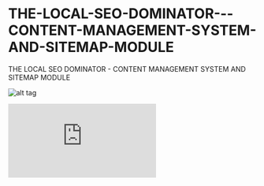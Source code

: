# THE-LOCAL-SEO-DOMINATOR---CONTENT-MANAGEMENT-SYSTEM-AND-SITEMAP-MODULE
THE LOCAL SEO DOMINATOR - CONTENT MANAGEMENT SYSTEM AND SITEMAP MODULE

![alt tag](https://github.com/SEODEMON/THE-LOCAL-SEO-DOMINATOR---CONTENT-MANAGEMENT-SYSTEM-AND-SITEMAP-MODULE/blob/master/images/seo_dominator.jpg)

![alt tag](https://github.com/SEODEMON/THE-LOCAL-SEO-DOMINATOR---CONTENT-MANAGEMENT-SYSTEM-AND-SITEMAP-MODULE/blob/master/INSTRUCTIONS.pdf)
